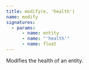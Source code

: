 ```yaml
---
title: modify(e, 'health')
name: modify
signatures:
  - params:
      - name: entity
      - name: "'health'"
      - name: float
---
```


Modifies the health of an entity.
